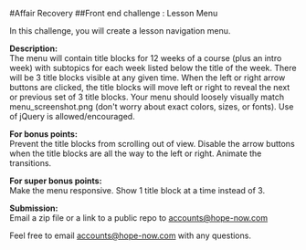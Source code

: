 #Affair Recovery
##Front end challenge : Lesson Menu


In this challenge, you will create a lesson navigation menu.

<b>Description:</b><br>
The menu will contain title blocks for 12 weeks of a course (plus an intro week) with subtopics for each week listed below the title of the week. There will be 3 title blocks visible at any given time. When the left or right arrow buttons are clicked, the title blocks will move left or right to reveal the next or previous set of 3 title blocks. Your menu should loosely visually match menu_screenshot.png (don't worry about exact colors, sizes, or fonts). Use of jQuery is allowed/encouraged.

<b>For bonus points:</b><br>
Prevent the title blocks from scrolling out of view.
Disable the arrow buttons when the title blocks are all the way to the left or right.
Animate the transitions.

<b>For super bonus points:</b><br>
Make the menu responsive. Show 1 title block at a time instead of 3.

<b>Submission:</b><br>
Email a zip file or a link to a public repo to accounts@hope-now.com

Feel free to email accounts@hope-now.com with any questions.
